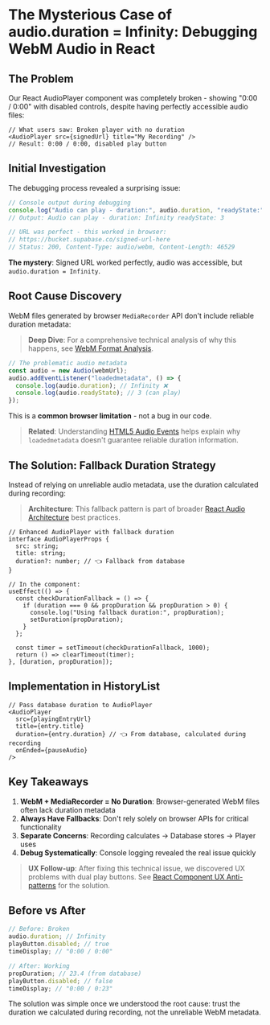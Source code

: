 # The Mysterious Case of audio.duration = Infinity: Debugging WebM Audio in React

## The Problem

Our React AudioPlayer component was completely broken - showing "0:00 / 0:00" with disabled controls, despite having perfectly accessible audio files:

```tsx
// What users saw: Broken player with no duration
<AudioPlayer src={signedUrl} title="My Recording" />
// Result: 0:00 / 0:00, disabled play button
```

## Initial Investigation

The debugging process revealed a surprising issue:

```javascript
// Console output during debugging
console.log("Audio can play - duration:", audio.duration, "readyState:", 3);
// Output: Audio can play - duration: Infinity readyState: 3

// URL was perfect - this worked in browser:
// https://bucket.supabase.co/signed-url-here
// Status: 200, Content-Type: audio/webm, Content-Length: 46529
```

**The mystery**: Signed URL worked perfectly, audio was accessible, but `audio.duration = Infinity`.

## Root Cause Discovery

WebM files generated by browser `MediaRecorder` API don't include reliable duration metadata:

> **Deep Dive**: For a comprehensive technical analysis of why this happens, see [WebM Format Analysis](deep-dives/webm-format-analysis.md).

```javascript
// The problematic audio metadata
const audio = new Audio(webmUrl);
audio.addEventListener("loadedmetadata", () => {
  console.log(audio.duration); // Infinity ❌
  console.log(audio.readyState); // 3 (can play)
});
```

This is a **common browser limitation** - not a bug in our code.

> **Related**: Understanding [HTML5 Audio Events](deep-dives/html5-audio-events.md) helps explain why `loadedmetadata` doesn't guarantee reliable duration information.

## The Solution: Fallback Duration Strategy

Instead of relying on unreliable audio metadata, use the duration calculated during recording:

> **Architecture**: This fallback pattern is part of broader [React Audio Architecture](deep-dives/react-audio-architecture.md) best practices.

```tsx
// Enhanced AudioPlayer with fallback duration
interface AudioPlayerProps {
  src: string;
  title: string;
  duration?: number; // 👈 Fallback from database
}

// In the component:
useEffect(() => {
  const checkDurationFallback = () => {
    if (duration === 0 && propDuration && propDuration > 0) {
      console.log("Using fallback duration:", propDuration);
      setDuration(propDuration);
    }
  };

  const timer = setTimeout(checkDurationFallback, 1000);
  return () => clearTimeout(timer);
}, [duration, propDuration]);
```

## Implementation in HistoryList

```tsx
// Pass database duration to AudioPlayer
<AudioPlayer
  src={playingEntryUrl}
  title={entry.title}
  duration={entry.duration} // 👈 From database, calculated during recording
  onEnded={pauseAudio}
/>
```

## Key Takeaways

1. **WebM + MediaRecorder = No Duration**: Browser-generated WebM files often lack duration metadata
2. **Always Have Fallbacks**: Don't rely solely on browser APIs for critical functionality
3. **Separate Concerns**: Recording calculates → Database stores → Player uses
4. **Debug Systematically**: Console logging revealed the real issue quickly

> **UX Follow-up**: After fixing this technical issue, we discovered UX problems with dual play buttons. See [React Component UX Anti-patterns](react-component-ux-patterns.md) for the solution.

## Before vs After

```javascript
// Before: Broken
audio.duration; // Infinity
playButton.disabled; // true
timeDisplay; // "0:00 / 0:00"

// After: Working
propDuration; // 23.4 (from database)
playButton.disabled; // false
timeDisplay; // "0:00 / 0:23"
```

The solution was simple once we understood the root cause: trust the duration we calculated during recording, not the unreliable WebM metadata.
